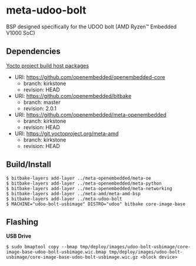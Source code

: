 # meta-udoo-bolt

BSP designed specifically for the UDOO bolt (AMD Ryzen™ Embedded V1000 SoC)

## Dependencies

[Yocto project build host packages](https://docs.yoctoproject.org/brief-yoctoprojectqs/index.html#build-host-packages)

* URI: https://github.com/openembedded/openembedded-core
    * branch: kirkstone
    * revision: HEAD
* URI: https://github.com/openembedded/bitbake
    * branch: master
    * revision: 2.0.1
* URI: https://github.com/openembedded/meta-openembedded
    * branch: kirkstone
    * revision: HEAD
* URI: https://git.yoctoproject.org/meta-amd
    * branch: kirkstone
    * revision: HEAD

## Build/Install

```
$ bitbake-layers add-layer ../meta-openembedded/meta-oe
$ bitbake-layers add-layer ../meta-openembedded/meta-python
$ bitbake-layers add-layer ../meta-openembedded/meta-networking
$ bitbake-layers add-layer ../meta-amd/meta-amd-bsp
$ bitbake-layers add-layer ../meta-udoo-bolt
$ MACHINE="udoo-bolt-usbimage" DISTRO="udoo" bitbake core-image-base
```

## Flashing

**USB Drive**
```
$ sudo bmaptool copy --bmap tmp/deploy/images/udoo-bolt-usbimage/core-image-base-udoo-bolt-usbimage.wic.bmap tmp/deploy/images/udoo-bolt-usbimage/core-image-base-udoo-bolt-usbimage.wic.gz <block device>
```
